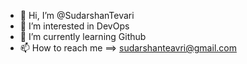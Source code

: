 - 👋 Hi, I’m @SudarshanTevari
- 👀 I’m interested in DevOps
- 🌱 I’m currently learning Github
- 📫 How to reach me ==> sudarshanteavri@gmail.com

<!---
SudarshanTevari/SudarshanTevari is a ✨ special ✨ repository because its `README.md` (this file) appears on your GitHub profile.
You can click the Preview link to take a look at your changes.
--->
